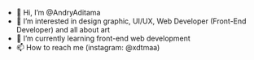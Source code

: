 - 👋 Hi, I’m @AndryAditama
- 👀 I’m interested in design graphic, UI/UX, Web Developer (Front-End Developer) and all about art
- 🌱 I’m currently learning front-end web development
- 📫 How to reach me (instagram: @xdtmaa)
<!---
AndryAditama/AndryAditama is a ✨ special ✨ repository because its `README.md` (this file) appears on your GitHub profile.
You can click the Preview link to take a look at your changes.
--->
